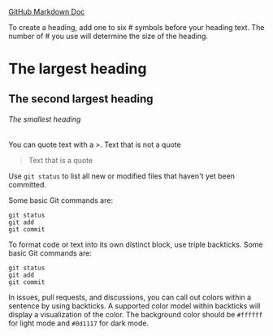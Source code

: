 [GitHub Markdown Doc](https://docs.github.com/en/get-started/writing-on-github/getting-started-with-writing-and-formatting-on-github/basic-writing-and-formatting-syntax#headings)

To create a heading, add one to six # symbols before your heading text. The number of # you use will determine the size of the heading.
# The largest heading
## The second largest heading
###### The smallest heading

You can quote text with a >.
Text that is not a quote
> Text that is a quote

Use `git status` to list all new or modified files that haven't yet been committed.

Some basic Git commands are:
```
git status
git add
git commit
```

To format code or text into its own distinct block, use triple backticks.
Some basic Git commands are:
```
git status
git add
git commit
```

In issues, pull requests, and discussions, you can call out colors within a sentence by using backticks. A supported color model within backticks will display a visualization of the color.
The background color should be `#ffffff` for light mode and `#0d1117` for dark mode.
